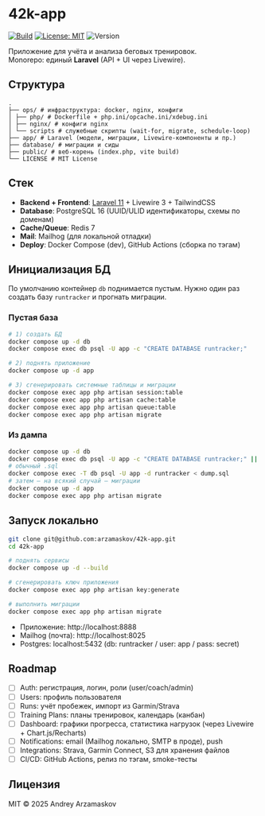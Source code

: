 # 42k-app

[![Build](https://github.com/arzamaskov/42k-app/actions/workflows/ci.yml/badge.svg)](https://github.com/arzamaskov/42k-app/actions)
[![License: MIT](https://img.shields.io/badge/License-MIT-blue.svg)](./LICENSE)
![Version](https://img.shields.io/badge/version-0.1.0-green.svg)

Приложение для учёта и анализа беговых тренировок.  
Monorepo: единый **Laravel** (API + UI через Livewire).

## Структура

```
.
├── ops/ # инфраструктура: docker, nginx, конфиги
│ ├── php/ # Dockerfile + php.ini/opcache.ini/xdebug.ini
│ ├── nginx/ # конфиги nginx
│ └── scripts # служебные скрипты (wait-for, migrate, schedule-loop)
├── app/ # Laravel (модели, миграции, Livewire-компоненты и пр.)
├── database/ # миграции и сиды
├── public/ # веб-корень (index.php, vite build)
└── LICENSE # MIT License
```


## Стек

- **Backend + Frontend**: [Laravel 11](https://laravel.com/) + Livewire 3 + TailwindCSS
- **Database**: PostgreSQL 16 (UUID/ULID идентификаторы, схемы по доменам)
- **Cache/Queue**: Redis 7
- **Mail**: Mailhog (для локальной отладки)
- **Deploy**: Docker Compose (dev), GitHub Actions (сборка по тэгам)

## Инициализация БД

По умолчанию контейнер `db` поднимается пустым. Нужно один раз создать базу `runtracker` и прогнать миграции.

### Пустая база

```bash
# 1) создать БД
docker compose up -d db
docker compose exec db psql -U app -c "CREATE DATABASE runtracker;"

# 2) поднять приложение
docker compose up -d app

# 3) сгенерировать системные таблицы и миграции
docker compose exec app php artisan session:table
docker compose exec app php artisan cache:table
docker compose exec app php artisan queue:table
docker compose exec app php artisan migrate
```

### Из дампа

```bash
docker compose up -d db
docker compose exec db psql -U app -c "CREATE DATABASE runtracker;" || true
# обычный .sql
docker compose exec -T db psql -U app -d runtracker < dump.sql
# затем — на всякий случай — миграции
docker compose up -d app
docker compose exec app php artisan migrate
```

## Запуск локально

```bash
git clone git@github.com:arzamaskov/42k-app.git
cd 42k-app

# поднять сервисы
docker compose up -d --build

# сгенерировать ключ приложения
docker compose exec app php artisan key:generate

# выполнить миграции
docker compose exec app php artisan migrate
```

- Приложение: http://localhost:8888
- Mailhog (почта): http://localhost:8025
- Postgres: localhost:5432 (db: runtracker / user: app / pass: secret)

## Roadmap

- [ ] Auth: регистрация, логин, роли (user/coach/admin)
- [ ] Users: профиль пользователя
- [ ] Runs: учёт пробежек, импорт из Garmin/Strava
- [ ] Training Plans: планы тренировок, календарь (канбан)
- [ ] Dashboard: графики прогресса, статистика нагрузок (через Livewire + Chart.js/Recharts)
- [ ] Notifications: email (Mailhog локально, SMTP в проде), push
- [ ] Integrations: Strava, Garmin Connect, S3 для хранения файлов
- [ ] CI/CD: GitHub Actions, релиз по тэгам, smoke-тесты

## Лицензия

MIT © 2025 Andrey Arzamaskov
